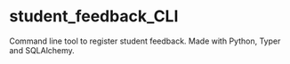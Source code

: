 # student_feedback_CLI
Command line tool to register student feedback. Made with Python, Typer and SQLAlchemy.
